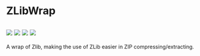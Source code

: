 # ZLibWrap

![](https://github.com/Streamlet/ZLibWrap/actions/workflows/windows.yml/badge.svg) ![](https://github.com/Streamlet/ZLibWrap/actions/workflows/winxp.yml/badge.svg) ![](https://github.com/Streamlet/ZLibWrap/actions/workflows/linux.yml/badge.svg) ![](https://github.com/Streamlet/ZLibWrap/actions/workflows/macos.yml/badge.svg)
---
A wrap of Zlib, making the use of ZLib easier in ZIP compressing/extracting.
